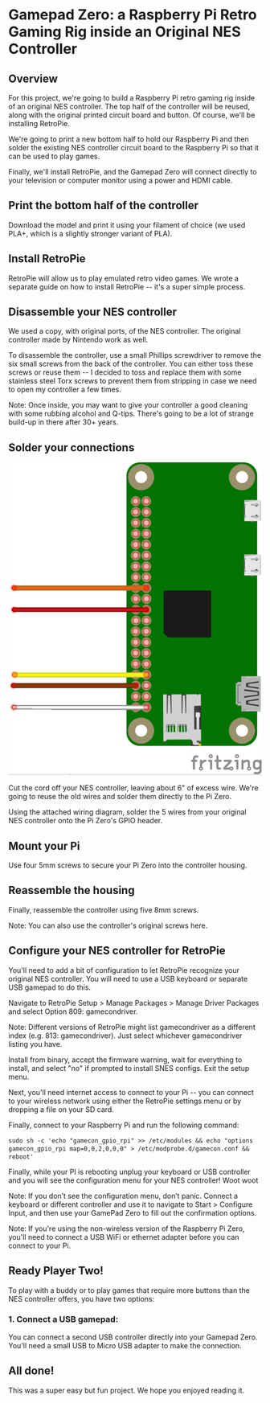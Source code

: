 # Gamepad Zero: a Raspberry Pi Retro Gaming Rig inside an Original NES Controller

## Overview

For this project, we're going to build a Raspberry Pi retro gaming rig inside of an original NES controller. The top half of the controller will be reused, along with the original printed circuit board and button. Of course, we'll be installing RetroPie.

We're going to print a new bottom half to hold our Raspberry Pi and then solder the existing NES controller circuit board to the Raspberry Pi so that it can be used to play games.

Finally, we'll install RetroPie, and the Gamepad Zero will connect directly to your television or computer monitor using a power and HDMI cable.

## Print the bottom half of the controller

Download the model and print it using your filament of choice (we used PLA+, which is a slightly stronger variant of PLA).

## Install RetroPie

RetroPie will allow us to play emulated retro video games. We wrote a separate guide on how to install RetroPie -- it's a super simple process.

## Disassemble your NES controller

We used a copy, with original ports, of the NES controller. The original controller made by Nintendo work as well.

To disassemble the controller, use a small Phillips screwdriver to remove the six small screws from the back of the controller. You can either toss these screws or reuse them -- I decided to toss and replace them with some stainless steel Torx screws to prevent them from stripping in case we need to open my controller a few times.

Note:
Once inside, you may want to give your controller a good cleaning with some rubbing alcohol and Q-tips. There's going to be a lot of strange build-up in there after 30+ years.

## Solder your connections

![Connections](/images/gpio-connections.png)

Cut the cord off your NES controller, leaving about 6" of excess wire. We're going to reuse the old wires and solder them directly to the Pi Zero.

Using the attached wiring diagram, solder the 5 wires from your original NES controller onto the Pi Zero's GPIO header.

## Mount your Pi

Use four 5mm screws to secure your Pi Zero into the controller housing.

## Reassemble the housing

Finally, reassemble the controller using five 8mm screws.

Note:
You can also use the controller's original screws here.

## Configure your NES controller for RetroPie

You'll need to add a bit of configuration to let RetroPie recognize your original NES controller. You will need to use a USB keyboard or separate USB gamepad to do this.

Navigate to RetroPie Setup > Manage Packages > Manage Driver Packages and select Option 809: gamecondriver.

Note: Different versions of RetroPie might list gamecondriver as a different index (e.g. 813: gamecondriver). Just select whichever gamecondriver listing you have.

Install from binary, accept the firmware warning, wait for everything to install, and select "no" if prompted to install SNES configs. Exit the setup menu.

Next, you'll need internet access to connect to your Pi -- you can connect to your wireless network using either the RetroPie settings menu or by dropping a file on your SD card.

Finally, connect to your Raspberry Pi and run the following command:
```
sudo sh -c 'echo "gamecon_gpio_rpi" >> /etc/modules && echo "options gamecon_gpio_rpi map=0,0,2,0,0,0" > /etc/modprobe.d/gamecon.conf && reboot'
```
Finally, while your PI is rebooting unplug your keyboard or USB controller and you will see the configuration menu for your NES controller! Woot woot

Note: If you don’t see the configuration menu, don’t panic. Connect a keyboard or different controller and use it to navigate to Start > Configure Input, and then use your GamePad Zero to fill out the confirmation options.

Note:
If you're using the non-wireless version of the Raspberry Pi Zero, you'll need to connect a USB WiFi or ethernet adapter before you can connect to your Pi.

## Ready Player Two!

To play with a buddy or to play games that require more buttons than the NES controller offers, you have two options:

### 1. Connect a USB gamepad:
You can connect a second USB controller directly into your Gamepad Zero. You'll need a small USB to Micro USB adapter to make the connection.

## All done!

This was a super easy but fun project. We hope you enjoyed reading it.

